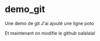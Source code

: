 # demo_git
Une demo de git
J'ai ajouté une ligne poto

Et maintenant on modifie le github
oalalalal
